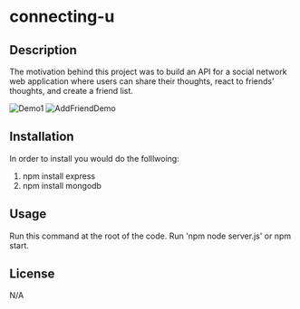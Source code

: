 # connecting-u

## Description

The motivation behind this project was to build an API for a social network web application where users can share their thoughts, react to friends’ thoughts, and create a friend list.

![Demo1](https://drive.google.com/file/d/1eGaagmVtAF937pW6uKOlvGCxlTlEOAOJ/view)
![AddFriendDemo](ttps://drive.google.com/file/d/1bUEckCX_Hp8fShRhOHYjtf4NWsmlXEAu/view)


## Installation
In order to install you would do the folllwoing:

1. npm install express
2. npm install mongodb


## Usage
Run this command at the root of the code. Run 'npm node server.js' or npm start.

## License
N/A